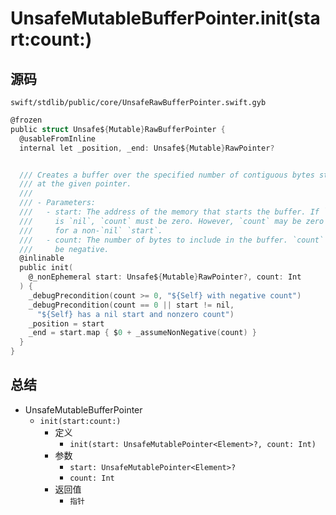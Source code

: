 # UnsafeMutableBufferPointer.init(start:count:)

## 源码

`swift/stdlib/public/core/UnsafeRawBufferPointer.swift.gyb`

```c
@frozen
public struct Unsafe${Mutable}RawBufferPointer {
  @usableFromInline
  internal let _position, _end: Unsafe${Mutable}RawPointer?


  /// Creates a buffer over the specified number of contiguous bytes starting
  /// at the given pointer.
  ///
  /// - Parameters:
  ///   - start: The address of the memory that starts the buffer. If `starts`
  ///     is `nil`, `count` must be zero. However, `count` may be zero even
  ///     for a non-`nil` `start`.
  ///   - count: The number of bytes to include in the buffer. `count` must not
  ///     be negative.
  @inlinable
  public init(
    @_nonEphemeral start: Unsafe${Mutable}RawPointer?, count: Int
  ) {
    _debugPrecondition(count >= 0, "${Self} with negative count")
    _debugPrecondition(count == 0 || start != nil,
      "${Self} has a nil start and nonzero count")
    _position = start
    _end = start.map { $0 + _assumeNonNegative(count) }
  }
}
```

## 总结

* UnsafeMutableBufferPointer
  * `init(start:count:)`
    * 定义
      * `init(start: UnsafeMutablePointer<Element>?, count: Int)`
    * 参数
      * `start: UnsafeMutablePointer<Element>?`
      * `count: Int`
    * 返回值
      * `指针`
